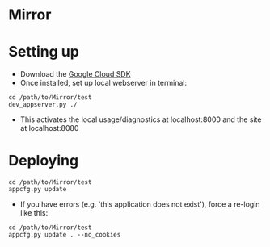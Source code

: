 Mirror
======

Setting up
======
* Download the [Google Cloud SDK](https://developers.google.com/cloud/sdk/)
* Once installed, set up local webserver in terminal:
```
cd /path/to/Mirror/test
dev_appserver.py ./
```
* This activates the local usage/diagnostics at localhost:8000 and the site at localhost:8080

Deploying
======
```
cd /path/to/Mirror/test
appcfg.py update
```
* If you have errors (e.g. 'this application does not exist'), force a re-login like this:
```
cd /path/to/Mirror/test
appcfg.py update . --no_cookies
```